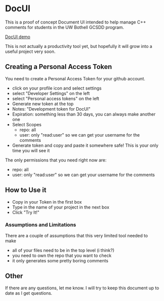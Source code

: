# DocUI

This is a proof of concept Document UI intended to help manage C++ comments
for students in the UW Bothell GCSDD program.

[DocUI demo](https://paytons-epic.github.io/DocUI/)

This is not actually a productivity tool yet, but hopefully it will grow into
a useful project very soon.

## Creating a Personal Access Token
You need to create a Personal Access Token for your github account.

 * click on your profile icon and select settings
 * select "Developer Settings" on the left
 * select "Personal access tokens" on the left
 * Generate new token at the top
 * Notes: "Development token for DocUI"
 * Expiration: something less than 30 days, you can always make another one
 * Select Scopes
    * repo: all
    * user: only "read:user" so we can get your username for the comments
 * Generate token and copy and paste it somewhere safe! This is your only time you will see it

The only permissions that you need right now are:

 * repo: all
 * user: only "read:user" so we can get your username for the comments

## How to Use it
 * Copy in your Token in the first box
 * Type in the name of your project in the next box
 * Click "Try It!"

### Assumptions and Limitations
There are a couple of assumptions that this very limited tool needed to make
 * all of your files need to be in the top level (i think?)
 * you need to own the repo that you want to check
 * it only generates some pretty boring comments

## Other
If there are any questions, let me know. I will try to keep this document up
to date as I get questions.
